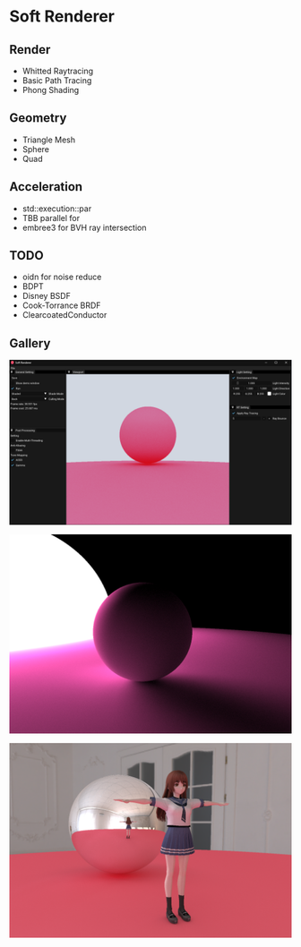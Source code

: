 # Soft Renderer

## Render

- Whitted Raytracing
- Basic Path Tracing
- Phong Shading

## Geometry

- Triangle Mesh
- Sphere
- Quad

## Acceleration

- std::execution::par
- TBB parallel for
- embree3 for BVH ray intersection

## TODO

- oidn for noise reduce
- BDPT
- Disney BSDF
- Cook-Torrance BRDF
- ClearcoatedConductor

## Gallery

![image-20230630155110655](Assets/editor.png)

![2023-06-10 23'33'16](Assets/example_01.png)

![2023-06-10 23'33'16](Assets/example_02.png)

